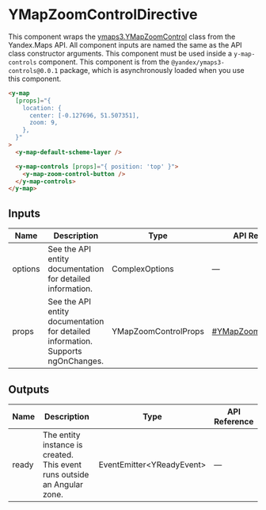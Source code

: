 # YMapZoomControlDirective


This component wraps the [ymaps3.YMapZoomControl](https://yandex.ru/dev/jsapi30/doc/ru/ref/packages/controls/#class-ymapzoomcontrol) class from the Yandex.Maps API.
All component inputs are named the same as the API class constructor arguments. This component must be used inside a `y-map-controls` component.
This component is from the `@yandex/ymaps3-controls@0.0.1` package, which is asynchronously loaded when you use this component.

```html
<y-map
  [props]="{
    location: {
      center: [-0.127696, 51.507351],
      zoom: 9,
    },
  }"
>
  <y-map-default-scheme-layer />

  <y-map-controls [props]="{ position: 'top' }">
    <y-map-zoom-control-button />
  </y-map-controls>
</y-map>
```




## Inputs
| Name    | Description                                                                          | Type                 | API Reference                                                                                             |
| ------- | ------------------------------------------------------------------------------------ | -------------------- | --------------------------------------------------------------------------------------------------------- |
| options |   See the API entity documentation for detailed information.                         | ComplexOptions<YMap> | —                                                                                                         |
| props   |   See the API entity documentation for detailed information. Supports ngOnChanges.   | YMapZoomControlProps | [#YMapZoomControlProps](https://yandex.ru/dev/jsapi30/doc/ru/ref/packages/controls/#YMapZoomControlProps) |

## Outputs
| Name  | Description                                                                 | Type                                       | API Reference |
| ----- | --------------------------------------------------------------------------- | ------------------------------------------ | ------------- |
| ready |   The entity instance is created. This event runs outside an Angular zone.  | EventEmitter<YReadyEvent<YMapZoomControl>> | —             |